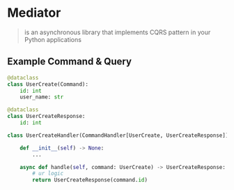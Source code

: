 # Mediator
>is an asynchronous library that implements CQRS pattern in your Python applications

## Example Command & Query
```python
@dataclass
class UserCreate(Command):
    id: int
    user_name: str

@dataclass
class UserCreateResponse:
    id: int

class UserCreateHandler(CommandHandler[UserCreate, UserCreateResponse])

    def __init__(self) -> None:
        ...

    async def handle(self, command: UserCreate) -> UserCreateResponse:
        # ur logic
        return UserCreateResponse(command.id)

```